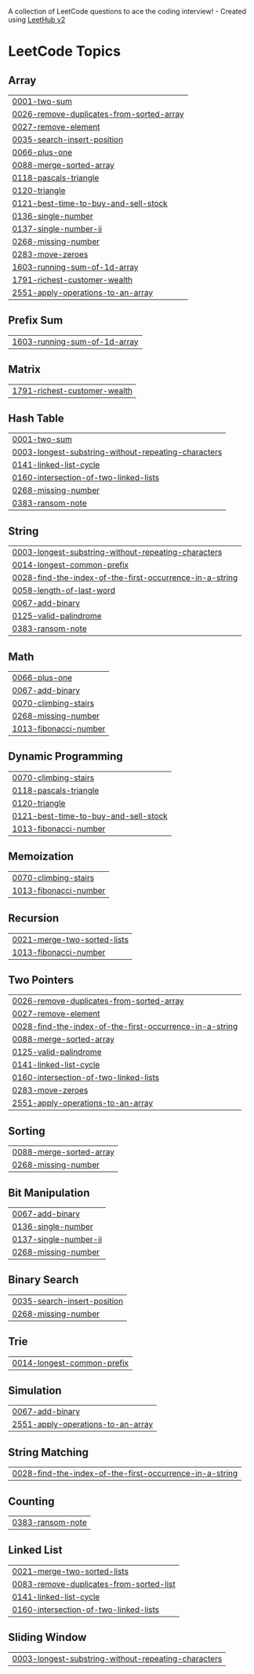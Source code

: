 A collection of LeetCode questions to ace the coding interview! - Created using [LeetHub v2](https://github.com/arunbhardwaj/LeetHub-2.0)
<!---LeetCode Topics Start-->
# LeetCode Topics
## Array
|  |
| ------- |
| [0001-two-sum](https://github.com/SirNotFunny/Leetcode-practices/tree/master/0001-two-sum) |
| [0026-remove-duplicates-from-sorted-array](https://github.com/SirNotFunny/Leetcode-practices/tree/master/0026-remove-duplicates-from-sorted-array) |
| [0027-remove-element](https://github.com/SirNotFunny/Leetcode-practices/tree/master/0027-remove-element) |
| [0035-search-insert-position](https://github.com/SirNotFunny/Leetcode-practices/tree/master/0035-search-insert-position) |
| [0066-plus-one](https://github.com/SirNotFunny/Leetcode-practices/tree/master/0066-plus-one) |
| [0088-merge-sorted-array](https://github.com/SirNotFunny/Leetcode-practices/tree/master/0088-merge-sorted-array) |
| [0118-pascals-triangle](https://github.com/SirNotFunny/Leetcode-practices/tree/master/0118-pascals-triangle) |
| [0120-triangle](https://github.com/SirNotFunny/Leetcode-practices/tree/master/0120-triangle) |
| [0121-best-time-to-buy-and-sell-stock](https://github.com/SirNotFunny/Leetcode-practices/tree/master/0121-best-time-to-buy-and-sell-stock) |
| [0136-single-number](https://github.com/SirNotFunny/Leetcode-practices/tree/master/0136-single-number) |
| [0137-single-number-ii](https://github.com/SirNotFunny/Leetcode-practices/tree/master/0137-single-number-ii) |
| [0268-missing-number](https://github.com/SirNotFunny/Leetcode-practices/tree/master/0268-missing-number) |
| [0283-move-zeroes](https://github.com/SirNotFunny/Leetcode-practices/tree/master/0283-move-zeroes) |
| [1603-running-sum-of-1d-array](https://github.com/SirNotFunny/Leetcode-practices/tree/master/1603-running-sum-of-1d-array) |
| [1791-richest-customer-wealth](https://github.com/SirNotFunny/Leetcode-practices/tree/master/1791-richest-customer-wealth) |
| [2551-apply-operations-to-an-array](https://github.com/SirNotFunny/Leetcode-practices/tree/master/2551-apply-operations-to-an-array) |
## Prefix Sum
|  |
| ------- |
| [1603-running-sum-of-1d-array](https://github.com/SirNotFunny/Leetcode-practices/tree/master/1603-running-sum-of-1d-array) |
## Matrix
|  |
| ------- |
| [1791-richest-customer-wealth](https://github.com/SirNotFunny/Leetcode-practices/tree/master/1791-richest-customer-wealth) |
## Hash Table
|  |
| ------- |
| [0001-two-sum](https://github.com/SirNotFunny/Leetcode-practices/tree/master/0001-two-sum) |
| [0003-longest-substring-without-repeating-characters](https://github.com/SirNotFunny/Leetcode-practices/tree/master/0003-longest-substring-without-repeating-characters) |
| [0141-linked-list-cycle](https://github.com/SirNotFunny/Leetcode-practices/tree/master/0141-linked-list-cycle) |
| [0160-intersection-of-two-linked-lists](https://github.com/SirNotFunny/Leetcode-practices/tree/master/0160-intersection-of-two-linked-lists) |
| [0268-missing-number](https://github.com/SirNotFunny/Leetcode-practices/tree/master/0268-missing-number) |
| [0383-ransom-note](https://github.com/SirNotFunny/Leetcode-practices/tree/master/0383-ransom-note) |
## String
|  |
| ------- |
| [0003-longest-substring-without-repeating-characters](https://github.com/SirNotFunny/Leetcode-practices/tree/master/0003-longest-substring-without-repeating-characters) |
| [0014-longest-common-prefix](https://github.com/SirNotFunny/Leetcode-practices/tree/master/0014-longest-common-prefix) |
| [0028-find-the-index-of-the-first-occurrence-in-a-string](https://github.com/SirNotFunny/Leetcode-practices/tree/master/0028-find-the-index-of-the-first-occurrence-in-a-string) |
| [0058-length-of-last-word](https://github.com/SirNotFunny/Leetcode-practices/tree/master/0058-length-of-last-word) |
| [0067-add-binary](https://github.com/SirNotFunny/Leetcode-practices/tree/master/0067-add-binary) |
| [0125-valid-palindrome](https://github.com/SirNotFunny/Leetcode-practices/tree/master/0125-valid-palindrome) |
| [0383-ransom-note](https://github.com/SirNotFunny/Leetcode-practices/tree/master/0383-ransom-note) |
## Math
|  |
| ------- |
| [0066-plus-one](https://github.com/SirNotFunny/Leetcode-practices/tree/master/0066-plus-one) |
| [0067-add-binary](https://github.com/SirNotFunny/Leetcode-practices/tree/master/0067-add-binary) |
| [0070-climbing-stairs](https://github.com/SirNotFunny/Leetcode-practices/tree/master/0070-climbing-stairs) |
| [0268-missing-number](https://github.com/SirNotFunny/Leetcode-practices/tree/master/0268-missing-number) |
| [1013-fibonacci-number](https://github.com/SirNotFunny/Leetcode-practices/tree/master/1013-fibonacci-number) |
## Dynamic Programming
|  |
| ------- |
| [0070-climbing-stairs](https://github.com/SirNotFunny/Leetcode-practices/tree/master/0070-climbing-stairs) |
| [0118-pascals-triangle](https://github.com/SirNotFunny/Leetcode-practices/tree/master/0118-pascals-triangle) |
| [0120-triangle](https://github.com/SirNotFunny/Leetcode-practices/tree/master/0120-triangle) |
| [0121-best-time-to-buy-and-sell-stock](https://github.com/SirNotFunny/Leetcode-practices/tree/master/0121-best-time-to-buy-and-sell-stock) |
| [1013-fibonacci-number](https://github.com/SirNotFunny/Leetcode-practices/tree/master/1013-fibonacci-number) |
## Memoization
|  |
| ------- |
| [0070-climbing-stairs](https://github.com/SirNotFunny/Leetcode-practices/tree/master/0070-climbing-stairs) |
| [1013-fibonacci-number](https://github.com/SirNotFunny/Leetcode-practices/tree/master/1013-fibonacci-number) |
## Recursion
|  |
| ------- |
| [0021-merge-two-sorted-lists](https://github.com/SirNotFunny/Leetcode-practices/tree/master/0021-merge-two-sorted-lists) |
| [1013-fibonacci-number](https://github.com/SirNotFunny/Leetcode-practices/tree/master/1013-fibonacci-number) |
## Two Pointers
|  |
| ------- |
| [0026-remove-duplicates-from-sorted-array](https://github.com/SirNotFunny/Leetcode-practices/tree/master/0026-remove-duplicates-from-sorted-array) |
| [0027-remove-element](https://github.com/SirNotFunny/Leetcode-practices/tree/master/0027-remove-element) |
| [0028-find-the-index-of-the-first-occurrence-in-a-string](https://github.com/SirNotFunny/Leetcode-practices/tree/master/0028-find-the-index-of-the-first-occurrence-in-a-string) |
| [0088-merge-sorted-array](https://github.com/SirNotFunny/Leetcode-practices/tree/master/0088-merge-sorted-array) |
| [0125-valid-palindrome](https://github.com/SirNotFunny/Leetcode-practices/tree/master/0125-valid-palindrome) |
| [0141-linked-list-cycle](https://github.com/SirNotFunny/Leetcode-practices/tree/master/0141-linked-list-cycle) |
| [0160-intersection-of-two-linked-lists](https://github.com/SirNotFunny/Leetcode-practices/tree/master/0160-intersection-of-two-linked-lists) |
| [0283-move-zeroes](https://github.com/SirNotFunny/Leetcode-practices/tree/master/0283-move-zeroes) |
| [2551-apply-operations-to-an-array](https://github.com/SirNotFunny/Leetcode-practices/tree/master/2551-apply-operations-to-an-array) |
## Sorting
|  |
| ------- |
| [0088-merge-sorted-array](https://github.com/SirNotFunny/Leetcode-practices/tree/master/0088-merge-sorted-array) |
| [0268-missing-number](https://github.com/SirNotFunny/Leetcode-practices/tree/master/0268-missing-number) |
## Bit Manipulation
|  |
| ------- |
| [0067-add-binary](https://github.com/SirNotFunny/Leetcode-practices/tree/master/0067-add-binary) |
| [0136-single-number](https://github.com/SirNotFunny/Leetcode-practices/tree/master/0136-single-number) |
| [0137-single-number-ii](https://github.com/SirNotFunny/Leetcode-practices/tree/master/0137-single-number-ii) |
| [0268-missing-number](https://github.com/SirNotFunny/Leetcode-practices/tree/master/0268-missing-number) |
## Binary Search
|  |
| ------- |
| [0035-search-insert-position](https://github.com/SirNotFunny/Leetcode-practices/tree/master/0035-search-insert-position) |
| [0268-missing-number](https://github.com/SirNotFunny/Leetcode-practices/tree/master/0268-missing-number) |
## Trie
|  |
| ------- |
| [0014-longest-common-prefix](https://github.com/SirNotFunny/Leetcode-practices/tree/master/0014-longest-common-prefix) |
## Simulation
|  |
| ------- |
| [0067-add-binary](https://github.com/SirNotFunny/Leetcode-practices/tree/master/0067-add-binary) |
| [2551-apply-operations-to-an-array](https://github.com/SirNotFunny/Leetcode-practices/tree/master/2551-apply-operations-to-an-array) |
## String Matching
|  |
| ------- |
| [0028-find-the-index-of-the-first-occurrence-in-a-string](https://github.com/SirNotFunny/Leetcode-practices/tree/master/0028-find-the-index-of-the-first-occurrence-in-a-string) |
## Counting
|  |
| ------- |
| [0383-ransom-note](https://github.com/SirNotFunny/Leetcode-practices/tree/master/0383-ransom-note) |
## Linked List
|  |
| ------- |
| [0021-merge-two-sorted-lists](https://github.com/SirNotFunny/Leetcode-practices/tree/master/0021-merge-two-sorted-lists) |
| [0083-remove-duplicates-from-sorted-list](https://github.com/SirNotFunny/Leetcode-practices/tree/master/0083-remove-duplicates-from-sorted-list) |
| [0141-linked-list-cycle](https://github.com/SirNotFunny/Leetcode-practices/tree/master/0141-linked-list-cycle) |
| [0160-intersection-of-two-linked-lists](https://github.com/SirNotFunny/Leetcode-practices/tree/master/0160-intersection-of-two-linked-lists) |
## Sliding Window
|  |
| ------- |
| [0003-longest-substring-without-repeating-characters](https://github.com/SirNotFunny/Leetcode-practices/tree/master/0003-longest-substring-without-repeating-characters) |
<!---LeetCode Topics End-->